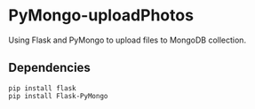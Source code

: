 # PyMongo-uploadPhotos
Using Flask and PyMongo to upload files to MongoDB collection.
## Dependencies
```
pip install flask
pip install Flask-PyMongo


